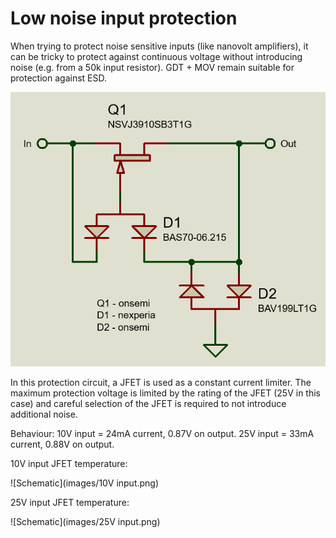 # Low noise input protection

When trying to protect noise sensitive inputs (like nanovolt amplifiers), it can be tricky to protect against continuous voltage without introducing noise (e.g. from a 50k input resistor). GDT + MOV remain suitable for protection against ESD.

![Schematic](images/Schematic.png)

In this protection circuit, a JFET is used as a constant current limiter. The maximum protection voltage is limited by the rating of the JFET (25V in this case) and careful selection of the JFET is required to not introduce additional noise.

Behaviour:
10V input = 24mA current, 0.87V on output.
25V input = 33mA current, 0.88V on output.

10V input JFET temperature:

![Schematic](images/10V input.png)

25V input JFET temperature:

![Schematic](images/25V input.png)